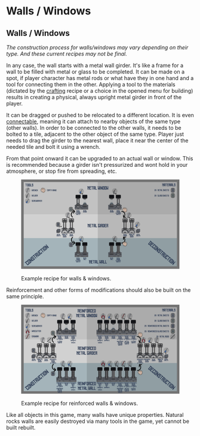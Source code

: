 # Walls / Windows

## Walls / Windows <img src="https://lh3.googleusercontent.com/Gu82RVgvMEJshQ79i0fFAW66sFtgTQLpF0AfwWAyR1F3l7HRUfMEF4FfTpmX8vjrk_9rxG7ehL-0jjHLnOS2A6S8CC0wLM7EWRi5OGGk5-j8qg-7am-LlKL4CxpPE6MiTQBYwsnmByIs66rAcKTFVw" alt="" data-size="line">

_The construction process for walls/windows may vary depending on their type. And these current recipes may not be final._

In any case, the wall starts with a metal wall girder. It's like a frame for a wall to be filled with metal or glass to be completed. It can be made on a spot, if player character has metal rods or what have they in one hand and a tool for connecting them in the other. Applying a tool to the materials (dictated by the [crafting](../../../actions/crafting/) recipe or a choice in the opened menu for building) results in creating a physical, always upright metal girder in front of the player.

It can be dragged or pushed to be relocated to a different location. It is even [connectable](../../connectables/), meaning it can attach to nearby objects of the same type (other walls). In order to be connected to the other walls, it needs to be bolted to a tile, adjacent to the other object of the same type. Player just needs to drag the girder to the nearest wall, place it near the center of the needed tile and bolt it using a wrench.

From that point onward it can be upgraded to an actual wall or window. This is recommended because a girder isn't pressurized and wont hold in your atmosphere, or stop fire from spreading, etc.

<figure><img src="../../../.gitbook/assets/metal walls &#x26; windows.png" alt=""><figcaption><p>Example recipe for walls &#x26; windows.</p></figcaption></figure>

Reinforcement and other forms of modifications should also be built on the same principle.

<figure><img src="../../../.gitbook/assets/reinforced metal walls &#x26; windows.png" alt=""><figcaption><p>Example recipe for reinforced walls &#x26; windows.</p></figcaption></figure>

Like all objects in this game, many walls have unique properties. Natural rocks walls are easily destroyed via many tools in the game, yet cannot be built rebuilt.
